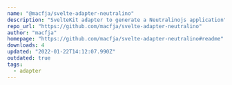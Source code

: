 ```yaml
---
name: "@macfja/svelte-adapter-neutralino"
description: "SvelteKit adapter to generate a Neutralinojs application"
repo_url: "https://github.com/macfja/svelte-adapter-neutralino"
author: "macfja"
homepage: "https://github.com/macfja/svelte-adapter-neutralino#readme"
downloads: 4
updated: "2022-01-22T14:12:07.990Z"
outdated: true
tags: 
  - adapter
---
```


